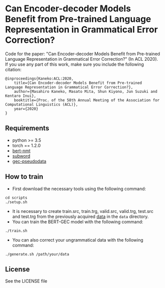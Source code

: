 # Can Encoder-decoder Models Benefit from Pre-trained Language Representation in Grammatical Error Correction?
Code for the paper: "Can Encoder-decoder Models Benefit from Pre-trained Language Representation in Grammatical Error Correction?" (In ACL 2020).
If you use any part of this work, make sure you include the following citation:
```
@inproceedings{Kaneko:ACL:2020,
    title={Can Encoder-decoder Models Benefit from Pre-trained Language Representation in Grammatical Error Correction?},
    author={Masahiro Kaneko, Masato Mita, Shun Kiyono, Jun Suzuki and Kentaro Inui},
    booktitle={Proc. of the 58th Annual Meeting of the Association for Computational Linguistics (ACL)},
    year={2020}
}
```
## Requirements
- python >= 3.5
- torch == 1.2.0
- [bert-nmt](https://github.com/bert-nmt/bert-nmt)
- [subword](https://github.com/rsennrich/subword-nmt)
- [gec-pseudodata](https://github.com/butsugiri/gec-pseudodata)

## How to train
- First download the necessary tools using the following command:
```
cd scripts
./setup.sh
```
- It is necessary to create train.src, train.trg, valid.src, valid.trg, test.src and test.trg from the previously acquired [data](https://www.cl.cam.ac.uk/research/nl/bea2019st/) in the `data` directory.
- You can train the BERT-GEC model with the following command:
```
./train.sh
```
- You can also correct your ungrammatical data with the following command:
```
./generate.sh /path/your/data
```

## License
See the LICENSE file